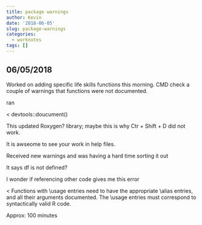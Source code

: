 ```yaml
---
title: package warnings
author: Kevin
date: '2018-06-05'
slug: package-warnings
categories:
  - worknotes
tags: []
---
```


## 06/05/2018

Worked on adding specific life skills functions this morning. CMD check a couple of warnings that functions were not documented.

ran

< devtools::doucument()

This updated Roxygen? library; maybe this is why Ctr + Shift + D did not work.

It is awseome to see your work in help files.

Received new warnings and was having a hard time sorting it out

It says df is not defined?

I wonder if referencing other code gives me this error

< Functions with \usage entries need to have the appropriate \alias entries, and all their arguments documented. The \usage entries must correspond to syntactically valid R code.

Approx: 100 minutes
